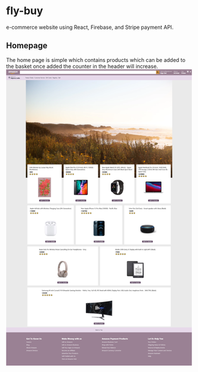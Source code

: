 # fly-buy
 e-commerce website using React, Firebase, and Stripe payment API. 

## Homepage
The home page is simple which contains products which can be added to the basket once added the counter in the header will increase.
<span style="display:block;text-align:center">![](amazon-clone/images/home_page.png)</span>

